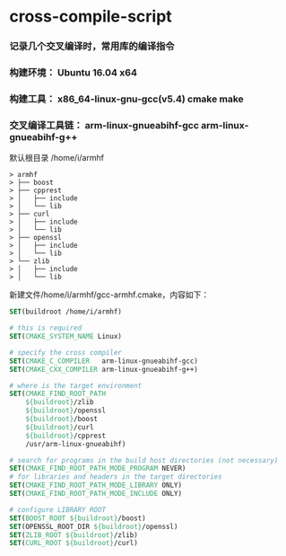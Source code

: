# cross-compile-script

### 记录几个交叉编译时，常用库的编译指令
### 构建环境： Ubuntu 16.04 x64
### 构建工具： x86_64-linux-gnu-gcc(v5.4) cmake make
### 交叉编译工具链： arm-linux-gnueabihf-gcc arm-linux-gnueabihf-g++

默认根目录 /home/i/armhf
```
> armhf
> ├── boost
> ├── cpprest
> │   ├── include
> │   └── lib
> ├── curl
> │   ├── include
> │   └── lib
> ├── openssl
> │   ├── include
> │   └── lib
> └── zlib
> │   ├── include
> │   └── lib
```

新建文件/home/i/armhf/gcc-armhf.cmake，内容如下：
```cmake
SET(buildroot /home/i/armhf)

# this is required
SET(CMAKE_SYSTEM_NAME Linux)

# specify the cross compiler
SET(CMAKE_C_COMPILER   arm-linux-gnueabihf-gcc)
SET(CMAKE_CXX_COMPILER arm-linux-gnueabihf-g++)

# where is the target environment 
SET(CMAKE_FIND_ROOT_PATH 
    ${buildroot}/zlib
    ${buildroot}/openssl
    ${buildroot}/boost
    ${buildroot}/curl
    ${buildroot}/cpprest
    /usr/arm-linux-gnueabihf)

# search for programs in the build host directories (not necessary)
SET(CMAKE_FIND_ROOT_PATH_MODE_PROGRAM NEVER)
# for libraries and headers in the target directories
SET(CMAKE_FIND_ROOT_PATH_MODE_LIBRARY ONLY)
SET(CMAKE_FIND_ROOT_PATH_MODE_INCLUDE ONLY)

# configure LIBRARY ROOT
SET(BOOST_ROOT ${buildroot}/boost)
SET(OPENSSL_ROOT_DIR ${buildroot}/openssl)
SET(ZLIB_ROOT ${buildroot}/zlib)
SET(CURL_ROOT ${buildroot}/curl)
```
